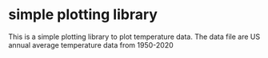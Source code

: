 # simple plotting library
This is a simple plotting library to plot temperature data. The data file are US annual average temperature data from 1950-2020